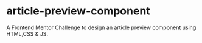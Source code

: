 # article-preview-component
A Frontend Mentor Challenge to design an article preview component using HTML,CSS &amp; JS.
